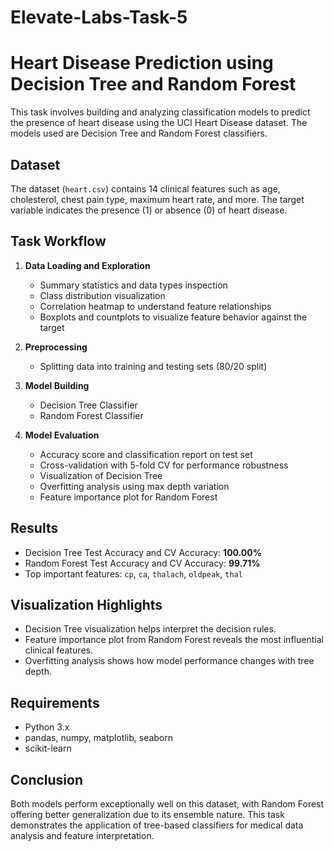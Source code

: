 # Elevate-Labs-Task-5
# Heart Disease Prediction using Decision Tree and Random Forest

This task involves building and analyzing classification models to predict the presence of heart disease using the UCI Heart Disease dataset. The models used are Decision Tree and Random Forest classifiers.

## Dataset

The dataset (`heart.csv`) contains 14 clinical features such as age, cholesterol, chest pain type, maximum heart rate, and more. The target variable indicates the presence (1) or absence (0) of heart disease.

## Task Workflow

1. **Data Loading and Exploration**  
   - Summary statistics and data types inspection  
   - Class distribution visualization  
   - Correlation heatmap to understand feature relationships  
   - Boxplots and countplots to visualize feature behavior against the target

2. **Preprocessing**  
   - Splitting data into training and testing sets (80/20 split)

3. **Model Building**  
   - Decision Tree Classifier  
   - Random Forest Classifier

4. **Model Evaluation**  
   - Accuracy score and classification report on test set  
   - Cross-validation with 5-fold CV for performance robustness  
   - Visualization of Decision Tree  
   - Overfitting analysis using max depth variation  
   - Feature importance plot for Random Forest

## Results

- Decision Tree Test Accuracy and CV Accuracy: **100.00%**
- Random Forest Test Accuracy and CV Accuracy: **99.71%**
- Top important features: `cp`, `ca`, `thalach`, `oldpeak`, `thal`

## Visualization Highlights

- Decision Tree visualization helps interpret the decision rules.
- Feature importance plot from Random Forest reveals the most influential clinical features.
- Overfitting analysis shows how model performance changes with tree depth.

## Requirements

- Python 3.x
- pandas, numpy, matplotlib, seaborn
- scikit-learn

## Conclusion

Both models perform exceptionally well on this dataset, with Random Forest offering better generalization due to its ensemble nature. This task demonstrates the application of tree-based classifiers for medical data analysis and feature interpretation.
